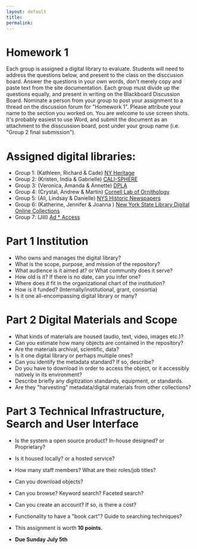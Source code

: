 ```yaml
---
layout: default
title: 
permalink:
---
```


<h1> Homework 1</h1>

Each group is assigned a digital library to evaluate. Students will need to address the questions below, and present to the class on the disccusion board. Answer the questions in your own words, don't merely copy and paste text from the site documentation. Each group must divide up the questions equally, and present in writing on the Blackboard Discussion Board. Nominate a person from your group to post your assignment to a thread on the discussion forum for &quot;Homework 1&quot;. Please attribute your name to the section you worked on. You are welcome to use screen shots. It's probably easiest to use Word, and submit the document as an attachment to the disscussion board, post under your group name (i.e. &quot;Group 2 final submission&quot;). 

# Assigned digital libraries: 

- Group 1: (Kathleen, Richard &amp; Cade) [NY Heritage](http://www.newyorkheritage.org/)
- Group 2: (Kristen, India &amp; Gabrielle) [CALI-SPHERE](http://calisphere.cdlib.org/)
- Group 3: (Veronica, Amanda &amp; Annette) [DPLA](https://dp.la/)
- Group 4: (Crystal, Andrew &amp; Martin) [Cornell Lab of Ornithology](https://www.birds.cornell.edu/home)
- Group 5: (Ali, Lindsay &amp; Danielle) [NYS Historic Newspapers](http://nyshistoricnewspapers.org)
- Group 6: (Katherine, Jennifer &amp; Joanna ) [New York State Library Digital Online Collections](http://www.nysl.nysed.gov/scandocs/)
- Group 7: (Jill) [Ad * Access](https://repository.duke.edu/dc/adaccess)

# Part 1 Institution

- Who owns and manages the digital library?
- What is the scope, purpose, and mission of the repository?
- What audience is it aimed at? or What community does it serve?
- How old is it? If there is no date, can you infer one?
- Where does it fit in the organizational chart of the institution?
- How is it funded? (Internally/institutional, grant, consortia)
- Is it one all-encompassing digital library or many?


# Part 2 Digital Materials and Scope

- What kinds of materials are housed (audio, text, video, images etc.)?
- Can you estimate how many objects are contained in the repository?
- Are the materials archival, scientific, data?
- Is it one digital library or perhaps multiple ones? 
- Can you identify the metadata standard? If so, describe?
- Do you have to download in order to access the object, or it accessibly natively in its environment?
- Describe briefly any digitization standards, equipment, or standards. 
- Are they &quot;harvesting&quot; metadata/digital materials from other collections?


# Part 3 Technical Infrastructure, Search and User Interface

- Is the system a open source product? In-house designed? or Proprietary?
- Is it housed locally? or a hosted service?
- How many staff members? What are their roles/job titles?
- Can you download objects?
- Can you browse? Keyword search? Faceted search?
- Can you create an account? If so, is there a cost?
- Functionality to have a &quot;book cart&quot;? Guide to searching techniques?

- This assignment is worth **10 points.**
- **Due Sunday July 5th** 